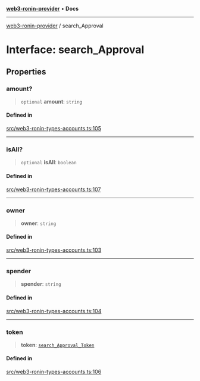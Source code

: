 [**web3-ronin-provider**](../README.md) • **Docs**

***

[web3-ronin-provider](../globals.md) / search\_Approval

# Interface: search\_Approval

## Properties

### amount?

> `optional` **amount**: `string`

#### Defined in

[src/web3-ronin-types-accounts.ts:105](https://github.com/chuacw/web3-ronin-provider/blob/5334d3e4a39d6911ce4028a880b09b3429564837/src/web3-ronin-types-accounts.ts#L105)

***

### isAll?

> `optional` **isAll**: `boolean`

#### Defined in

[src/web3-ronin-types-accounts.ts:107](https://github.com/chuacw/web3-ronin-provider/blob/5334d3e4a39d6911ce4028a880b09b3429564837/src/web3-ronin-types-accounts.ts#L107)

***

### owner

> **owner**: `string`

#### Defined in

[src/web3-ronin-types-accounts.ts:103](https://github.com/chuacw/web3-ronin-provider/blob/5334d3e4a39d6911ce4028a880b09b3429564837/src/web3-ronin-types-accounts.ts#L103)

***

### spender

> **spender**: `string`

#### Defined in

[src/web3-ronin-types-accounts.ts:104](https://github.com/chuacw/web3-ronin-provider/blob/5334d3e4a39d6911ce4028a880b09b3429564837/src/web3-ronin-types-accounts.ts#L104)

***

### token

> **token**: [`search_Approval_Token`](search_Approval_Token.md)

#### Defined in

[src/web3-ronin-types-accounts.ts:106](https://github.com/chuacw/web3-ronin-provider/blob/5334d3e4a39d6911ce4028a880b09b3429564837/src/web3-ronin-types-accounts.ts#L106)
